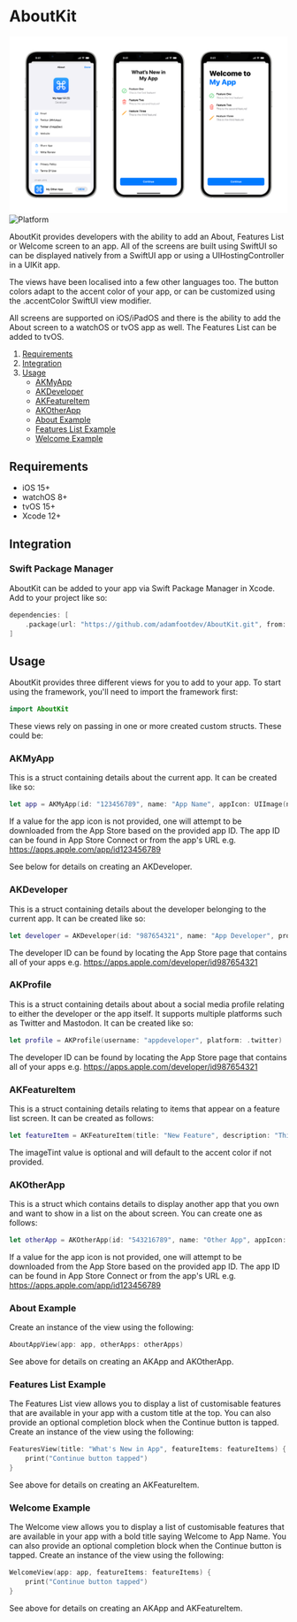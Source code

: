 # AboutKit

![Feature Graphic](https://github.com/adamfootdev/AboutKit/blob/main/Assets/feature-graphic.png?raw=true)
![Platform](https://img.shields.io/badge/platforms-iOS%2015.0%2B%20%7C%20watchOS%208.0%2B%20%7C%20tvOS%2015.0%2B-blue)

AboutKit provides developers with the ability to add an About, Features List or Welcome screen to an app. All of the screens are built using SwiftUI so can be displayed natively from a SwiftUI app or using a UIHostingController in a UIKit app.

The views have been localised into a few other languages too. The button colors adapt to the accent color of your app, or can be customized using the .accentColor SwiftUI view modifier.

All screens are supported on iOS/iPadOS and there is the ability to add the About screen to a watchOS or tvOS app as well. The Features List can be added to tvOS.

1. [Requirements](#requirements)
2. [Integration](#integration)
3. [Usage](#usage)
    - [AKMyApp](#akmyapp)
    - [AKDeveloper](#akdeveloper)
    - [AKFeatureItem](#akfeatureitem)
    - [AKOtherApp](#akotherapp)
    - [About Example](#about-example)
    - [Features List Example](#features-list-example)
    - [Welcome Example](#welcome-example)

## Requirements

- iOS 15+
- watchOS 8+
- tvOS 15+
- Xcode 12+

## Integration

### Swift Package Manager

AboutKit can be added to your app via Swift Package Manager in Xcode. Add to your project like so:

```swift
dependencies: [
    .package(url: "https://github.com/adamfootdev/AboutKit.git", from: "1.0.0")
]
```

## Usage

AboutKit provides three different views for you to add to your app. To start using the framework, you'll need to import the framework first:

```swift
import AboutKit
```

These views rely on passing in one or more created custom structs. These could be:

### AKMyApp

This is a struct containing details about the current app. It can be created like so:

```swift
let app = AKMyApp(id: "123456789", name: "App Name", appIcon: UIImage(named: "app-icon"), developer: developer, email: "app@example.com", profiles: [profile], websiteURL: "https://www.example.com", privacyPolicyURL: "https://www.example.com/privacy-policy", termsOfUseURL: "https://www.example.com/terms-of-use"))
```

If a value for the app icon is not provided, one will attempt to be downloaded from the App Store based on the provided app ID. The app ID can be found in App Store Connect or from the app's URL e.g. <https://apps.apple.com/app/id123456789>

See below for details on creating an AKDeveloper.

### AKDeveloper

This is a struct containing details about the developer belonging to the current app. It can be created like so:

```swift
let developer = AKDeveloper(id: "987654321", name: "App Developer", profiles: [profile])
```

The developer ID can be found by locating the App Store page that contains all of your apps e.g. <https://apps.apple.com/developer/id987654321>

### AKProfile

This is a struct containing details about about a social media profile relating to either the developer or the app itself. It supports multiple platforms such as Twitter and Mastodon. It can be created like so:

```swift
let profile = AKProfile(username: "appdeveloper", platform: .twitter)
```

The developer ID can be found by locating the App Store page that contains all of your apps e.g. <https://apps.apple.com/developer/id987654321>

### AKFeatureItem

This is a struct containing details relating to items that appear on a feature list screen. It can be created as follows:

```swift
let featureItem = AKFeatureItem(title: "New Feature", description: "This is a cool new feature.", systemImage: "checkmark.circle", imageTint: .green)
```

The imageTint value is optional and will default to the accent color if not provided.

### AKOtherApp

This is a struct which contains details to display another app that you own and want to show in a list on the about screen. You can create one as follows:

```swift
let otherApp = AKOtherApp(id: "543216789", name: "Other App", appIcon: UIImage(named: "app-icon"))
```

If a value for the app icon is not provided, one will attempt to be downloaded from the App Store based on the provided app ID. The app ID can be found in App Store Connect or from the app's URL e.g. <https://apps.apple.com/app/id123456789>

### About Example

Create an instance of the view using the following:

```swift
AboutAppView(app: app, otherApps: otherApps)
```

See above for details on creating an AKApp and AKOtherApp.

### Features List Example

The Features List view allows you to display a list of customisable features that are available in your app with a custom title at the top. You can also provide an optional completion block when the Continue button is tapped. Create an instance of the view using the following:

```swift
FeaturesView(title: "What's New in App", featureItems: featureItems) {
    print("Continue button tapped")
}
```

See above for details on creating an AKFeatureItem.

### Welcome Example

The Welcome view allows you to display a list of customisable features that are available in your app with a bold title saying Welcome to App Name. You can also provide an optional completion block when the Continue button is tapped. Create an instance of the view using the following:

```swift
WelcomeView(app: app, featureItems: featureItems) {
    print("Continue button tapped")
}
```

See above for details on creating an AKApp and AKFeatureItem.

